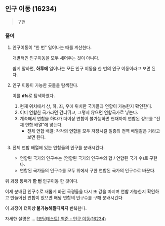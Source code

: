 ## 인구 이동 (16234)
> 구현

### 풀이

1. 인구이동이 "한 번" 일어나는 때를 계산한다. 

    개별적인 인구이동을 모두 세어주는 것이 아니다. 

    쉽게 말하면, **하루에** 일어나는 모든 인구 이동을 한 번의 인구 이동이라고 보면 된다. 

2. 인구 이동이 가능한 곳들을 탐색한다. 

    이를 **dfs**로 탐색하였다. 
    1. 현재 위치에서 상, 하, 좌, 우에 위치한 국가들과 연합이 가능한지 확인한다. 
    2. 이미 연합한 국가라면 건너뛰고, 그렇지 않으면 연합국가로 넣는다. 
    3. 계속해서 연합을 하다가 더이상 연합이 불가능하면 현재까지 연합된 정보를 "전체 연합 배열"에 넣는다. 
        - 전체 연합 배열: 각각의 연합을 모두 저장시킬 일종의 전역 배열같은 거라고 보면 된다. 

3. 전체 연합 배열에 있는 연합들의 인구를 분배시킨다. 
    - 연합된 국가의 인구수는 (연합된 국가의 인구수의 합 / 연합된 국가 수)로 구한다. 
    - 연합된 국가들의 인구수를 모두 위에서 구한 연합된 국가의 인구수로 바꾼다.  

위 과정 통째가 **한 번** 인구이동 한 것이다. 

이제 분배된 인구수로 새롭게 바뀐 국경들을 다시 또 값을 따지며 연합 가능한지 확인하고 만들어진 연합이 있으면 해당 연합의 인구수를 구해 분배시킨다. 

이 과정이 **더이상 불가능해질때까지** 반복한다.

자세한 설명은 ... [[코딩테스트] 백준 - 인구 이동(16234)](https://blog.naver.com/diddnjs02/222136198590)